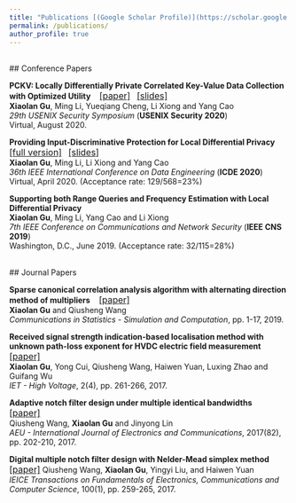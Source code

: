 ```yaml
---
title: "Publications [(Google Scholar Profile)](https://scholar.google.com/citations?user=Lz1WvxEAAAAJ&hl=en)"
permalink: /publications/
author_profile: true
---
```

<br>
## Conference Papers  

**PCKV: Locally Differentially Private Correlated Key-Value Data Collection with Optimized Utility** &nbsp;&nbsp; [<font size="3">[paper]</font>](https://arxiv.org/pdf/1911.12834.pdf) &nbsp; [<font size="3">[slides]</font>](http://xiaolangu.github.io/files/USENIX20_slides.pdf)  
**Xiaolan Gu**, Ming Li, Yueqiang Cheng, Li Xiong and Yang Cao  
*29th USENIX Security Symposium* (**USENIX Security 2020**)  
Virtual, August 2020. 

**Providing Input-Discriminative Protection for Local Differential Privacy**  &nbsp;&nbsp; [<font size="3">[full version]</font>](https://arxiv.org/pdf/1911.01402.pdf)  &nbsp; [<font size="3">[slides]</font>](http://xiaolangu.github.io/files/ICDE20_slides.pdf)  
**Xiaolan Gu**, Ming Li, Li Xiong and Yang Cao  
*36th IEEE International Conference on Data Engineering* (**ICDE 2020**)  
Virtual, April 2020. (Acceptance rate: 129/568=23%)

**Supporting both Range Queries and Frequency Estimation with Local Differential Privacy**  
**Xiaolan Gu**, Ming Li, Yang Cao and Li Xiong  
*7th IEEE Conference on Communications and Network Security* (**IEEE CNS 2019**)  
Washington, D.C., June 2019. (Acceptance rate: 32/115=28%)  

<br>
## Journal Papers

**Sparse canonical correlation analysis algorithm with alternating direction method of multipliers** &nbsp;&nbsp; [<font size="3">[paper]</font>](https://www.tandfonline.com/doi/pdf/10.1080/03610918.2018.1520867?casa_token=Wqswb-deSccAAAAA:4CcoxUaTO97EqZ5JG5M4WxOEzp5VQbeu4WcwyUaC6kOLQXAPVKom9-UMFTXPjrD4njLNUgX3OpSs)  
**Xiaolan Gu** and Qiusheng Wang  
*Communications in Statistics - Simulation and Computation*, pp. 1-17, 2019.

**Received signal strength indication-based localisation method with unknown path-loss exponent for HVDC electric field measurement**  &nbsp;&nbsp; [<font size="3">[paper]</font>](https://ieeexplore.ieee.org/stamp/stamp.jsp?tp=&arnumber=8244349)  
**Xiaolan Gu**, Yong Cui, Qiusheng Wang, Haiwen Yuan, Luxing Zhao and Guifang Wu  
*IET - High Voltage*, 2(4), pp. 261-266, 2017.

**Adaptive notch filter design under multiple identical bandwidths**  &nbsp;&nbsp; [<font size="3">[paper]</font>](http://xiaolangu.github.io/files/AEU17.pdf)  
Qiusheng Wang, **Xiaolan Gu** and Jinyong Lin  
*AEU - International Journal of Electronics and Communications*, 2017(82), pp. 202-210, 2017.

**Digital multiple notch filter design with Nelder-Mead simplex method**  &nbsp;&nbsp; [<font size="3">[paper]</font>](http://xiaolangu.github.io/files/IEICE17.pdf)
Qiusheng Wang, **Xiaolan Gu**, Yingyi Liu, and Haiwen Yuan  
*IEICE Transactions on Fundamentals of Electronics, Communications and Computer Science*, 100(1), pp. 259-265, 2017.  
